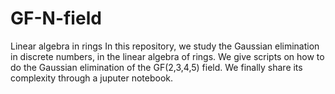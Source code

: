 # GF-N-field
Linear algebra in rings 
In this repository, we study the Gaussian elimination in discrete numbers, in the linear algebra of rings. We give scripts on how to do the Gaussian elimination of the GF(2,3,4,5) field. We finally share its complexity through a juputer notebook. 
